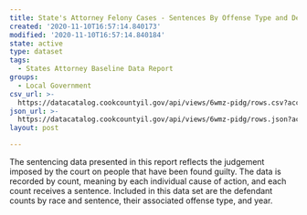 ```yaml
---
title: State's Attorney Felony Cases - Sentences By Offense Type and Defendant Race
created: '2020-11-10T16:57:14.840173'
modified: '2020-11-10T16:57:14.840184'
state: active
type: dataset
tags:
  - States Attorney Baseline Data Report
groups:
  - Local Government
csv_url: >-
  https://datacatalog.cookcountyil.gov/api/views/6wmz-pidg/rows.csv?accessType=DOWNLOAD
json_url: >-
  https://datacatalog.cookcountyil.gov/api/views/6wmz-pidg/rows.json?accessType=DOWNLOAD
layout: post

---
```

The sentencing data presented in this report reflects the judgement imposed by the court on people that have been found guilty. The data is recorded by count, meaning by each individual cause of action, and each count receives a sentence. Included in this data set are the defendant counts by race and sentence, their associated offense type, and year.
